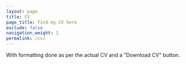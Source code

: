```yaml
---
layout: page
title: CV
page_title: Find my CV here
exclude: false
navigation_weight: 1
permalink: /cv/
---
```


With formatting done as per the actual CV and a "Download CV" button.
